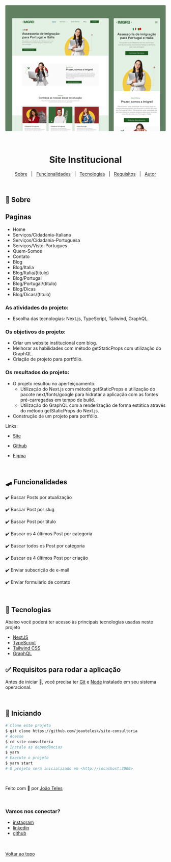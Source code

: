 <div align="center" id="top">
  <img src="./public/Thumbnail.webp" alt="Thumbnail do site" />

&#xa0;

</div>

<h1 align="center">Site Institucional</h1>

<!-- <h4 align="center">
	🚧   Under construction...  🚧
</h4> -->
<!-- <hr> -->

<p align="center">
  <a href="#-sobre">Sobre</a> &#xa0; | &#xa0;
  <a href="#-funcionalidades">Funcionalidades</a> &#xa0; | &#xa0;
  <a href="#-tecnologias">Tecnologias</a> &#xa0; | &#xa0;
  <a href="#-requisitos-para-rodar-a-aplicação">Requisitos</a> &#xa0; | &#xa0;
  <a href="https://github.com/joaotelesk" target="_blank">Autor</a>
</p>

<br>

## 🧠 Sobre

## Paginas

- Home
- Serviços/Cidadania-Italiana
- Serviços/Cidadania-Portuguesa
- Serviços/Visto-Portugues
- Quem-Somos
- Contato
- Blog
- Blog/Italia
- Blog/Italia/(titulo)
- Blog/Portugal
- Blog/Portugal/(titulo)
- Blog/Dicas
- Blog/Dicas/(titulo)

### As atividades do projeto:

- Escolha das tecnologias: Next.js, TypeScript, Tailwind, GraphQL.

### Os objetivos do projeto:

- Criar um website institucional com blog.
- Melhorar as habilidades com método getStaticProps com utilização do GraphQL.
- Criação de projeto para portfólio.

### Os resultados do projeto:

- O projeto resultou no aperfeiçoamento:
  - Utilização do Next.js com método getStaticProps e utilização do pacote next/fonts/google para hidratar a aplicação com as fontes pré-carregadas em tempo de build.
  - Utilização do GraphQL com a renderização de forma estática através do método getStaticProps do Next.js.
- Construção de um projeto para portfólio.

Links:

- [Site](https://site-consultoria-ecru.vercel.app/)
- [Github](https://github.com/joaotelesk/site-consultoria)
- [Figma](https://www.figma.com/file/S4GHwiUZtcG9eHlrCiJNRP/Site---Imigrei?t=EeCajIjeREel6I8W-7)

  <br/>

## 🛹 Funcionalidades

✔️ Buscar Posts por atualização

✔️ Buscar Post por slug

✔️ Buscar Post por titulo

✔️ Buscar os 4 últimos Post por categoria

✔️ Buscar todos os Post por categoria

✔️ Buscar os 4 últimos Post por criação

✔️ Enviar subscrição de e-mail

✔️ Enviar formulário de contato

<br/>

## 🚀 Tecnologias

Abaixo você poderá ter acesso às principais tecnologias usadas neste projeto

- [NextJS](https://nextjs.org/)
- [TypeScript](https://www.typescriptlang.org/)
- [Tailwind CSS](https://tailwindcss.com/)
- [GraphQL](https://graphql.org/)

## ✅ Requisitos para rodar a aplicação

Antes de iniciar 🏁, você precisa ter [Git](https://git-scm.com) e [Node](https://nodejs.org/en/) instalado em seu sistema operacional.

<br/>

## 🏁 Iniciando

```bash
# Clone este projeto
$ git clone https://github.com/joaotelesk/site-consultoria
# Acesse
$ cd site-consultoria
# Instale as dependências
$ yarn
# Execute o projeto
$ yarn start
# O projeto será inicializado em <http://localhost:3000>
```

<br/>

Feito com 💜 por <a href="https://github.com/joaotelesk" target="_blank">João Teles</a>

&#xa0;

### Vamos nos conectar?

- [instagram](https://www.instagram.com/jaootelesk)
- [linkedin](www.linkedin.com/in/joaotelesk)
- [github](https://github.com/joaotelesk)

<br />
<br />
<a href="#top">Voltar ao topo</a>
